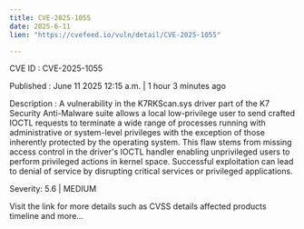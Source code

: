 ```yaml
---
title: CVE-2025-1055
date: 2025-6-11
lien: "https://cvefeed.io/vuln/detail/CVE-2025-1055"

---
```


CVE ID : CVE-2025-1055

Published :  June 11
2025
12:15 a.m. | 1 hour
3 minutes ago

Description : A vulnerability in the K7RKScan.sys driver
part of the K7 Security Anti-Malware suite
allows a local low-privilege user to send crafted IOCTL requests to terminate a wide range of processes running with administrative or system-level privileges
with the exception of those inherently protected by the operating system. This flaw stems from missing access control in the driver's IOCTL handler
enabling unprivileged users to perform privileged actions in kernel space. Successful exploitation can lead to denial of service by disrupting critical services or privileged applications.

Severity: 5.6 | MEDIUM

Visit the link for more details
such as CVSS details
affected products
timeline
and more...
